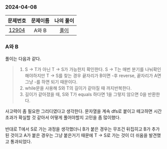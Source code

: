 ### 2024-04-08
|                      문제번호                      | 문제이름 | 나의 풀이  |
|:----------------------------------------------:|:----:|:------:|
| [12904](https://www.acmicpc.net/problem/12904) | A와 B | [풀이](https://github.com/Kminwo-o/BaekJoon-Algorithm/blob/main/%EB%B0%B1%EC%A4%80/Gold/12904.%E2%80%85A%EC%99%80%E2%80%85B/A%EC%99%80%E2%80%85B.java) |

### A와 B

풀이는 다음과 같다.
> 1. S -> T가 아닌 T -> S가 가능한지 확인한다. S -> T는 매번 분기를 나눠확인해야하지만 T -> S를 찾는 경우 끝자리가 B이면 -후 reverse, 끝자리가 A면 그냥 -를 하면 되기 때문이다.
> 2. while문을 사용해 S와 T의 길이가 같아질 때 까지반복한다.
> 3. 길이가 같아졌을 때, S와 T가 equals 하다면 1을 그렇지 않으면 0을 반환한다.

사고력이 좀 필요한 그리디였다고 생각한다. 문자열을 계속 dfs로 붙이고 떼고하면 시간초과가 확실할 것 같아서 어떻게 풀어야할지 고민을 좀 많이했다.<br>
<br>
반대로 T에서 S로 가는 과정을 생각했더니 B가 붙은 경우는 무조건 뒤집히고 B가 추가된 것이고 A가 붙은 경우는 그냥 붙은거기 때문에 T -> S로 가는 것이 더 쉬움을 발견했고 통과되었다.